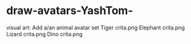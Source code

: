 # draw-avatars-YashTom-
visual art: Add a/an animal avatar set
Tiger crita.png
Elephant crita.png
Lizard crita.png
Dino crita.png
